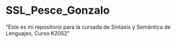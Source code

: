 # SSL_Pesce_Gonzalo
“Este es mi repositorio para la cursada de Sintaxis y Semántica de Lenguajes, Curso K2052”
